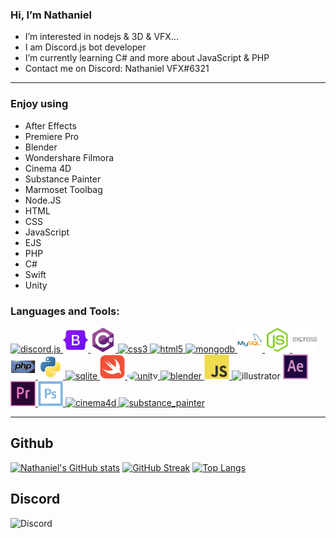 ### Hi, I’m Nathaniel
- I’m interested in nodejs & 3D & VFX...
- I am Discord.js bot developer
- I’m currently learning C# and more about JavaScript & PHP
- Contact me on Discord: Nathaniel VFX#6321
---
### Enjoy using
- After Effects
- Premiere Pro
- Blender
- Wondershare Filmora
- Cinema 4D
- Substance Painter
- Marmoset Toolbag
- Node.JS
- HTML
- CSS
- JavaScript
- EJS
- PHP
- C#
- Swift
- Unity

<h3 align="left">Languages and Tools:</h3>
<p align="left"> <a href="https://discord.js.org/" target="_blank" rel="noreferrer"> <img src="https://www.vectorlogo.zone/logos/js_discord/js_discord-icon.svg" alt="discord.js" width="40" height="40"/> </a> <a href="https://getbootstrap.com" target="_blank" rel="noreferrer"> <img src="https://github.com/devicons/devicon/blob/master/icons/bootstrap/bootstrap-original.svg" alt="bootstrap" width="40" height="40"/> </a> <a href="https://www.w3schools.com/cs/" target="_blank" rel="noreferrer"> <img src="https://raw.githubusercontent.com/devicons/devicon/master/icons/csharp/csharp-original.svg" alt="csharp" width="40" height="40"/> </a> <a href="https://www.w3schools.com/css/" target="_blank" rel="noreferrer"> <img src="https://www.vectorlogo.zone/logos/w3_css/w3_css-icon.svg" alt="css3" width="40" height="40"/> </a> <a href="https://www.w3.org/html/" target="_blank" rel="noreferrer"> <img src="https://www.vectorlogo.zone/logos/w3_html5/w3_html5-icon.svg" alt="html5" width="40" height="40"/> </a> <a href="https://www.mongodb.com/" target="_blank" rel="noreferrer"> <img src="https://www.vectorlogo.zone/logos/mongodb/mongodb-icon.svg" alt="mongodb" width="40" height="40"/> </a> <a href="https://www.mysql.com/" target="_blank" rel="noreferrer"> <img src="https://raw.githubusercontent.com/devicons/devicon/master/icons/mysql/mysql-original-wordmark.svg" alt="mysql" width="40" height="40"/> </a> <a href="https://nodejs.org" target="_blank" rel="noreferrer"> <img src="https://github.com/devicons/devicon/blob/master/icons/nodejs/nodejs-original.svg" alt="nodejs" width="40" height="40"/> </a> <a href="https://expressjs.com" target="_blank" rel="noreferrer"> <img src="https://raw.githubusercontent.com/devicons/devicon/master/icons/express/express-original-wordmark.svg" alt="express" width="40" height="40"/> </a> <a href="https://www.php.net" target="_blank" rel="noreferrer"> <img src="https://raw.githubusercontent.com/devicons/devicon/master/icons/php/php-original.svg" alt="php" width="40" height="40"/> </a> <a href="https://www.python.org" target="_blank" rel="noreferrer"> <img src="https://raw.githubusercontent.com/devicons/devicon/master/icons/python/python-original.svg" alt="python" width="40" height="40"/> </a> <a href="https://www.sqlite.org/" target="_blank" rel="noreferrer"> <img src="https://www.vectorlogo.zone/logos/sqlite/sqlite-icon.svg" alt="sqlite" width="40" height="40"/> </a> <a href="https://developer.apple.com/swift/" target="_blank" rel="noreferrer"> <img src="https://raw.githubusercontent.com/devicons/devicon/master/icons/swift/swift-original.svg" alt="swift" width="40" height="40"/> </a> <a href="https://unity.com/" target="_blank" rel="noreferrer"> <img src="https://unity3d.com/profiles/unity3d/themes/unity/images/pages/branding_trademarks/unity-tab.png" alt="unity" width="40" height="40" style="border-radius:50%;"/> </a> <a href="https://www.blender.org/" target="_blank" rel="noreferrer"> <img src="https://upload.wikimedia.org/wikipedia/commons/thumb/0/0c/Blender_logo_no_text.svg/1251px-Blender_logo_no_text.svg.png" alt="blender" width="50" height="40"/> </a>  <a href="https://www.adobe.com/in/products/illustrator.html" target="_blank" rel="noreferrer"> <a href="https://developer.mozilla.org/en-US/docs/Web/JavaScript" target="_blank" rel="noreferrer"> <img src="https://raw.githubusercontent.com/devicons/devicon/master/icons/javascript/javascript-original.svg" alt="javascript" width="40" height="40"/> </a> <img src="https://www.vectorlogo.zone/logos/adobe_illustrator/adobe_illustrator-icon.svg" alt="illustrator" width="40" height="40"/> <a href="https://www.adobe.com/in/products/aftereffects.html" target="_blank" rel="noreferrer"> <img src="https://github.com/devicons/devicon/blob/master/icons/aftereffects/aftereffects-original.svg" alt="aftereffects" width="40" height="40"/> </a> <a href="https://www.adobe.com/in/products/premiere.html" target="_blank" rel="noreferrer"> <img src="https://github.com/devicons/devicon/blob/master/icons/premierepro/premierepro-original.svg" alt="premierepro" width="40" height="40"/> </a> <a href="https://www.photoshop.com/en" target="_blank" rel="noreferrer"> <img src="https://raw.githubusercontent.com/devicons/devicon/master/icons/photoshop/photoshop-line.svg" alt="photoshop" width="40" height="40"/> </a> <a href="https://www.maxon.net/cinema-4d" target="_blank" rel="noreferrer"> <img src="https://pbs.twimg.com/media/D3F-AoyW4AAWBXy.png" alt="cinema4d" width="40" height="40"/> </a> <a href="https://www.substance3d.com/" target="_blank" rel="noreferrer"> <img src="https://i.imgur.com/XZzggz7.png" alt="substance_painter" width="40" height="40"/> </a> </p>

---
## Github
[![Nathaniel's GitHub stats](https://github-readme-stats.vercel.app/api?username=Nathaniel-VFX&theme=algolia&show_icons=true)](https://github.com/Nathaniel-VFX/github-readme-stats)
[![GitHub Streak](https://github-readme-streak-stats.herokuapp.com?user=Nathaniel-VFX&theme=radical)](https://git.io/streak-stats)
[![Top Langs](https://github-readme-stats.vercel.app/api/top-langs/?username=Nathaniel-VFX&layout=compact&theme=algolia&show_icons=true)](https://github.com/Nathaniel-VFX/github-readme-stats)

## Discord
<img src="https://discord.c99.nl/widget/theme-2/753180650202202154.png" alt="Discord"/>
